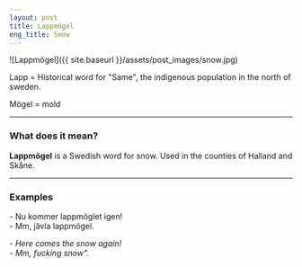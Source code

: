 ```yaml
---
layout: post
title: Lappmögel
eng_title: Snow
---
```


![Lappmögel]({{ site.baseurl }}/assets/post_images/snow.jpg)

Lapp = Historical word for "Same", the indigenous population in the north of sweden.

Mögel = mold

----

### What does it mean?

**Lappmögel** is a Swedish word for snow. Used in the counties of Halland and Skåne.

----

### Examples

\- Nu kommer lappmöglet igen!  
\- Mm, jävla lappmögel.  

_\- Here comes the snow again!_  
_\- Mm, fucking snow"._  
